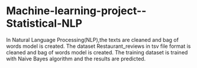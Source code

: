 # Machine-learning-project--Statistical-NLP
In Natural Language Processing(NLP),the texts are cleaned and bag of words model is created.
The dataset Restaurant_reviews in tsv file format is cleaned and bag of words model is created.
The training dataset is trained with Naive Bayes algorithm and the results are predicted.
